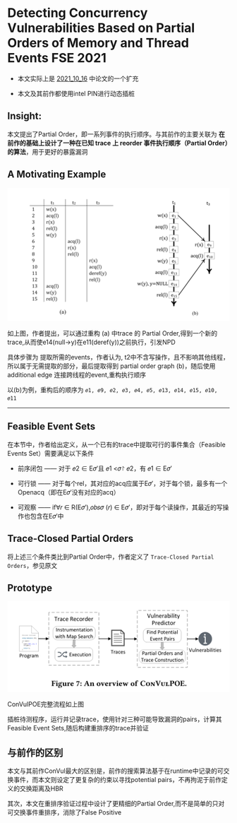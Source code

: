 # Detecting Concurrency Vulnerabilities Based on Partial Orders of Memory and Thread Events FSE 2021

* 本文实际上是 <a href="https://github.com/Anderson-Xia/Note/blob/main/2021_10_16.md" >2021_10_16</a> 中论文的一个扩充

* 本文及其前作都使用intel PIN进行动态插桩
## Insight:

 本文提出了Partial Order，即一系列事件的执行顺序。与其前作的主要关联为 **在前作的基础上设计了一种在已知 trace 上 reorder 事件执行顺序（Partial Order）的算法**，用于更好的暴露漏洞

## A Motivating Example

![limits](https://raw.githubusercontent.com/Anderson-Xia/Note/main/img/20211018/2021101801@2x.png)

如上图，作者提出，可以通过重构 (a) 中trace 的 Partial Order,得到一个新的trace,从而使e14(null->y)在e11(deref(y))之前执行，引发NPD

具体步骤为 提取所需的events，作者认为, t2中不含写操作，且不影响其他线程，所以属于无需提取的部分，最后提取得到 partial order graph (b)，随后使用 additional edge 连接跨线程的event,重构执行顺序

以(b)为例，重构后的顺序为 `𝑒1, 𝑒9, 𝑒2, 𝑒3, 𝑒4, 𝑒5, 𝑒13, 𝑒14, 𝑒15, 𝑒10, 𝑒11`

---

## Feasible Event Sets

在本节中，作者给出定义，从一个已有的trace中提取可行的事件集合（Feasible Events Set）需要满足以下条件

* 前序闭包 —— 对于 𝑒2 ∈ E𝜎′且 𝑒1 <𝜎↾ 𝑒2，有 𝑒1 ∈ E𝜎′

* 可行锁 —— 对于每个rel，其对应的acq应属于E𝜎′，对于每个锁，最多有一个Openacq（即在E𝜎′没有对应的acq）

* 可观察 —— if∀𝑟 ∈ R(E𝜎′),𝑜𝑏𝑠𝜎 (𝑟) ∈ E𝜎′，即对于每个读操作，其最近的写操作也包含在E𝜎′中

## Trace-Closed Partial Orders

将上述三个条件类比到Partial Order中，作者定义了 `Trace-Closed Partial Orders`，参见原文

## Prototype

![limits](https://raw.githubusercontent.com/Anderson-Xia/Note/main/img/20211018/2021101802.png)

ConVulPOE完整流程如上图

插桩待测程序，运行并记录trace，使用针对三种可能导致漏洞的pairs，计算其Feasible Event Sets,随后构建重排序的trace并验证

## 与前作的区别

本文与其前作ConVul最大的区别是，前作的搜索算法基于在runtime中记录的可交换事件，而本文则设定了更复杂的约束以寻找potential pairs，不再拘泥于前作定义的交换距离及HBR

其次，本文在重排序验证过程中设计了更精细的Partial Order,而不是简单的只对可交换事件重排序，消除了False Positive
